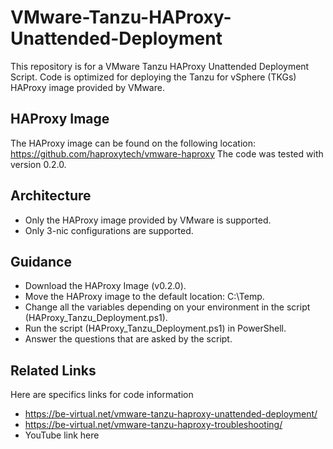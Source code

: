 # VMware-Tanzu-HAProxy-Unattended-Deployment

This repository is for a VMware Tanzu HAProxy Unattended Deployment Script.
Code is optimized for deploying the Tanzu for vSphere (TKGs) HAProxy image provided by VMware.

## HAProxy Image

The HAProxy image can be found on the following location: <https://github.com/haproxytech/vmware-haproxy>
The code was tested with version 0.2.0.

## Architecture

- Only the HAProxy image provided by VMware is supported.
- Only 3-nic configurations are supported.

## Guidance

- Download the HAProxy Image (v0.2.0).
- Move the HAProxy image to the default location: C:\Temp.
- Change all the variables depending on your environment in the script (HAProxy_Tanzu_Deployment.ps1).
- Run the script (HAProxy_Tanzu_Deployment.ps1) in PowerShell.
- Answer the questions that are asked by the script.

## Related Links

Here are specifics links for code information

- <https://be-virtual.net/vmware-tanzu-haproxy-unattended-deployment/>
- <https://be-virtual.net/vmware-tanzu-haproxy-troubleshooting/>
- YouTube link here
